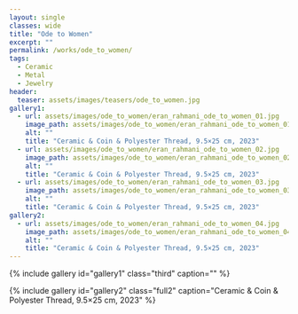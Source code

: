 ```yaml
---
layout: single
classes: wide
title: "Ode to Women"
excerpt: ""
permalink: /works/ode_to_women/
tags:
  - Ceramic
  - Metal
  - Jewelry
header:
  teaser: assets/images/teasers/ode_to_women.jpg 
gallery1:
  - url: assets/images/ode_to_women/eran_rahmani_ode_to_women_01.jpg
    image_path: assets/images/ode_to_women/eran_rahmani_ode_to_women_01.jpg
    alt: ""
    title: "Ceramic & Coin & Polyester Thread, 9.5×25 cm, 2023"
  - url: assets/images/ode_to_women/eran_rahmani_ode_to_women_02.jpg
    image_path: assets/images/ode_to_women/eran_rahmani_ode_to_women_02.jpg
    alt: ""
    title: "Ceramic & Coin & Polyester Thread, 9.5×25 cm, 2023"
  - url: assets/images/ode_to_women/eran_rahmani_ode_to_women_03.jpg
    image_path: assets/images/ode_to_women/eran_rahmani_ode_to_women_03.jpg
    alt: ""
    title: "Ceramic & Coin & Polyester Thread, 9.5×25 cm, 2023"
gallery2:
  - url: assets/images/ode_to_women/eran_rahmani_ode_to_women_04.jpg
    image_path: assets/images/ode_to_women/eran_rahmani_ode_to_women_04.jpg
    alt: ""
    title: "Ceramic & Coin & Polyester Thread, 9.5×25 cm, 2023"
---
```


{% include gallery id="gallery1" class="third" caption="" %}


{% include gallery id="gallery2" class="full2" caption="Ceramic & Coin & Polyester Thread, 9.5×25 cm, 2023" %}
